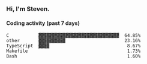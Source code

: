 ### Hi, I'm Steven.

#### Coding activity (past 7 days)
```
C           ▓▓▓▓▓▓▓▓▓▓▓▓▓▓▓▓▓▓▓▓▓▓▓▓▓▓▓▓▓▓  64.85%
other       ▓▓▓▓▓▓▓▓▓▓                      23.16%
TypeScript  ▓▓▓▓                             8.67%
Makefile                                     1.73%
Bash                                         1.60%
```
